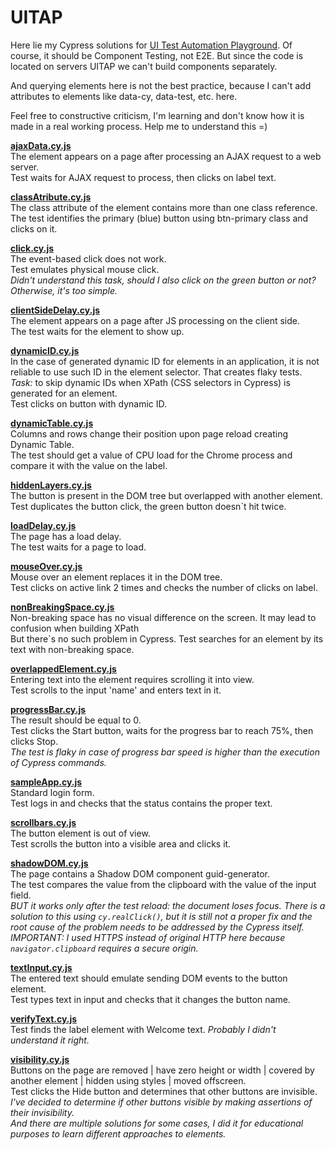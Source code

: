 # UITAP

Here lie my Cypress solutions for [UI Test Automation Playground](http://uitestingplayground.com). Of course, it should be Component Testing, not E2E. But since the code is located on servers UITAP we can't build components separately.

And querying elements here is not the best practice, because I can't add attributes to elements like data-cy, data-test, etc. here.

Feel free to constructive criticism, I'm learning and don't know how it is made in a real working process. Help me to understand this =)

[**ajaxData.cy.js**](cypress/e2e/ajaxData.cy.js)<br>
The element appears on a page after processing an AJAX request to a web server.<br>
Test waits for AJAX request to process, then clicks on label text.

[**classAtribute.cy.js**](cypress/e2e/classAtribute.cy.js)<br>
The class attribute of the element contains more than one class reference.<br>
The test identifies the primary (blue) button using btn-primary class and clicks on it.

[**click.cy.js**](cypress/e2e/click.cy.js)<br>
The event-based click does not work.<br>
Test emulates physical mouse click.<br>
_Didn't understand this task, should I also click on the green button or not? Otherwise, it's too simple._

[**clientSideDelay.cy.js**](cypress/e2e/clientSideDelay.cy.js)<br>
The element appears on a page after JS processing on the client side.<br>
The test waits for the element to show up.

[**dynamicID.cy.js**](cypress/e2e/dynamicID.cy.js)<br>
In the case of generated dynamic ID for elements in an application, it is not reliable to use such ID in the element selector. That creates flaky tests.<br>
_Task:_ to skip dynamic IDs when XPath (CSS selectors in Cypress) is generated for an element.<br>
Test clicks on button with dynamic ID.

[**dynamicTable.cy.js**](cypress/e2e/dynamicTable.cy.js)<br>
Columns and rows change their position upon page reload creating Dynamic Table.<br>
The test should get a value of CPU load for the Chrome process and compare it with the value on the label.

[**hiddenLayers.cy.js**](cypress/e2e/hiddenLayers.cy.js)<br>
The button is present in the DOM tree but overlapped with another element.<br>
Test duplicates the button click, the green button doesn`t hit twice.

[**loadDelay.cy.js**](cypress/e2e/loadDelay.cy.js)<br>
The page has a load delay.<br>
The test waits for a page to load.

[**mouseOver.cy.js**](cypress/e2e/mouseOver.cy.js)<br>
Mouse over an element replaces it in the DOM tree.<br>
Test clicks on active link 2 times and checks the number of clicks on label.

[**nonBreakingSpace.cy.js**](cypress/e2e/nonBreakingSpace.cy.js)<br>
Non-breaking space has no visual difference on the screen. It may lead to confusion when building XPath<br>
But there`s no such problem in Cypress.
Test searches for an element by its text with non-breaking space.

[**overlappedElement.cy.js**](cypress/e2e/overlappedElement.cy.js)<br>
Entering text into the element requires scrolling it into view.<br>
Test scrolls to the input 'name' and enters text in it.

[**progressBar.cy.js**](cypress/e2e/progressBar.cy.js)<br>
The result should be equal to 0.<br>
Test clicks the Start button, waits for the progress bar to reach 75%, then clicks Stop.<br>
_The test is flaky in case of progress bar speed is higher than the execution of Cypress commands._

[**sampleApp.cy.js**](cypress/e2e/sampleApp.cy.js)<br>
Standard login form.<br>
Test logs in and checks that the status contains the proper text.

[**scrollbars.cy.js**](cypress/e2e/scrollbars.cy.js)<br>
The button element is out of view.<br>
Test scrolls the button into a visible area and clicks it.

[**shadowDOM.cy.js**](cypress/e2e/shadowDOM.cy.js)<br>
The page contains a Shadow DOM component guid-generator.<br>
The test compares the value from the clipboard with the value of the input field.<br>
_BUT it works only after the test reload: the document loses focus. There is a solution to this using `cy.realClick()`, but it is still not a proper fix and the root cause of the problem needs to be addressed by the Cypress itself.<br>IMPORTANT: I used HTTPS instead of original HTTP here because `navigator.clipboard` requires a secure origin._

[**textInput.cy.js**](cypress/e2e/textInput.cy.js)<br>
The entered text should emulate sending DOM events to the button element.<br>
Test types text in input and checks that it changes the button name.

[**verifyText.cy.js**](cypress/e2e/verifyText.cy.js)<br>
Test finds the label element with Welcome text.
_Probably I didn't understand it right._

[**visibility.cy.js**](cypress/e2e/visibility.cy.js)<br>
Buttons on the page are removed | have zero height or width | covered by another element |
hidden using styles | moved offscreen.<br>
Test clicks the Hide button and determines that other buttons are invisible.
_I've decided to determine if other buttons visible by making assertions of their invisibility.<br>And there are multiple solutions for some cases, I did it for educational purposes to learn different approaches to elements._
